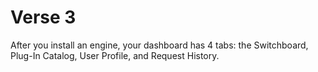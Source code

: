 # Verse 3

After you install an engine, your dashboard has 4 tabs: the Switchboard, Plug-In Catalog, User Profile, and Request History.

